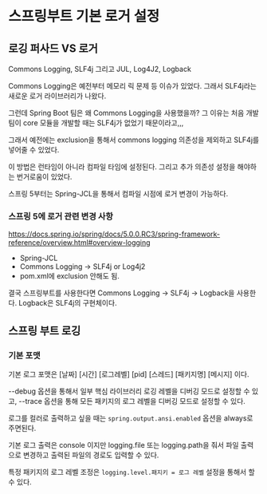 스프링부트 기본 로거 설정
==============================


## 로깅 퍼사드 VS 로거
Commons Logging, SLF4j 그리고 JUL, Log4J2, Logback

Commons Logging은 예전부터 메모리 릭 문제 등 이슈가 있었다. 그래서 SLF4j라는 새로운 로거 라이브러리가 나왔다.

그런데 Spring Boot 팀은 왜 Commons Logging을 사용했을까? 그 이유는 처음 개발팀이 core 모듈을 개발할 때는 SLF4j가 없었기 때문이라고,,,

그래서 예전에는 exclusion을 통해서 commons logging 의존성을 제외하고 SLF4j를 넣어줄 수 있었다.

이 방법은 런타임이 아니라 컴파일 타임에 설정된다. 그리고 추가 의존성 설정을 해야하는 번거로움이 있었다. 

스프링 5부터는 Spring-JCL을 통해서 컴파일 시점에 로거 변경이 가능하다.

### 스프링 5에 로거 관련 변경 사항
https://docs.spring.io/spring/docs/5.0.0.RC3/spring-framework-reference/overview.html#overview-logging
- Spring-JCL
- Commons Logging -> SLF4j or Log4j2
- pom.xml에 exclusion 안해도 됨.

결국 스프링부트를 사용한다면 Commons Logging -> SLF4j -> Logback을 사용한다. Logback은 SLF4j의 구현체이다.



## 스프링 부트 로깅
### 기본 포맷
기본 로그 포맷은 [날짜] [시간] [로그레벨] [pid] [스레드] [패키지명] [메시지] 이다.

--debug 옵션을 통해서 일부 핵심 라이브러리 로깅 레벨을 디버깅 모드로 설정할 수 있고, --trace 옵션을 통해 모든 패키지의 로그 레벨을 디버깅 모드로 설정할 수 있다.

로그를 컬러로 출력하고 싶을 때는 `spring.output.ansi.enabled` 옵션을 always로 주면된다.

기본 로그 출력은 console 이지만 logging.file 또는 logging.path을 줘서 파일 출력으로 변경하고 출력된 파일의 경로도 입력할 수 있다.

특정 패키지의 로그 레벨 조정은 `logging.level.패지키 = 로그 레벨` 설정을 통해서 할 수 있다.


